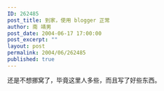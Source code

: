 ```yaml
---
ID: 262485
post_title: 到家，使用 blogger 正常
author: 南 靖男
post_date: 2004-06-17 17:00:00
post_excerpt: ""
layout: post
permalink: 2004/06/262485
published: true
---
```

还是不想挪窝了，毕竟这里人多些，而且写了好些东西。